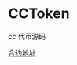 # CCToken
cc 代币源码


[合约地址](https://etherscan.io/address/0x4857fb8f2d652069f7c2e9c8c94ca33a78a3ef46)
